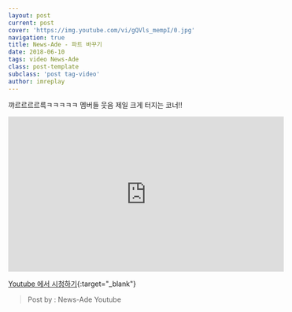 ```yaml
---
layout: post
current: post
cover: 'https://img.youtube.com/vi/gQVls_mempI/0.jpg'
navigation: true
title: News-Ade - 파트 바꾸기
date: 2018-06-10
tags: video News-Ade
class: post-template
subclass: 'post tag-video'
author: imreplay
---
```




꺄르르르르륵ㅋㅋㅋㅋㅋ 멤버들 웃음 제일 크게 터지는 코너!!

<iframe width="560" height="315" src="https://www.youtube.com/embed/gQVls_mempI?rel=0" frameborder="0" allow="autoplay; encrypted-media" allowfullscreen></iframe>

[Youtube 에서 시청하기](https://www.youtube.com/watch?v=gQVls_mempI){:target="_blank"}

> Post by : News-Ade Youtube
